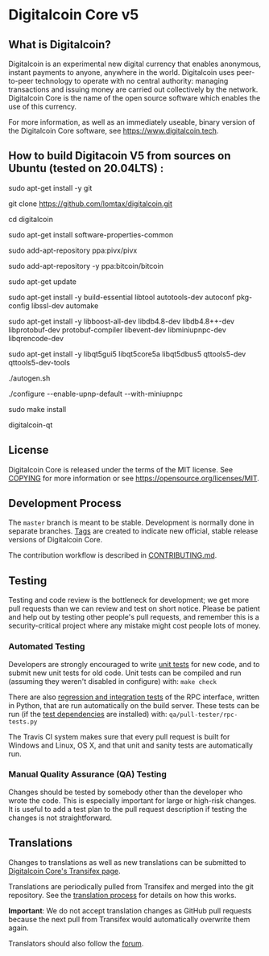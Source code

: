Digitalcoin Core v5
===============================

What is Digitalcoin?
----------------

Digitalcoin is an experimental new digital currency that enables anonymous, instant
payments to anyone, anywhere in the world. Digitalcoin uses peer-to-peer technology
to operate with no central authority: managing transactions and issuing money
are carried out collectively by the network. Digitalcoin Core is the name of the open
source software which enables the use of this currency.

For more information, as well as an immediately useable, binary version of
the Digitalcoin Core software, see https://www.digitalcoin.tech.


How to build Digitacoin V5 from sources on Ubuntu (tested on 20.04LTS) : 
----------------

sudo apt-get install -y git

git clone https://github.com/lomtax/digitalcoin.git

cd digitalcoin

sudo apt-get install software-properties-common

sudo add-apt-repository ppa:pivx/pivx

sudo add-apt-repository -y ppa:bitcoin/bitcoin

sudo apt-get update

sudo apt-get install -y build-essential libtool autotools-dev autoconf pkg-config libssl-dev automake

sudo apt-get install -y libboost-all-dev libdb4.8-dev libdb4.8++-dev libprotobuf-dev protobuf-compiler libevent-dev libminiupnpc-dev libqrencode-dev

sudo apt-get install -y libqt5gui5 libqt5core5a libqt5dbus5 qttools5-dev qttools5-dev-tools

./autogen.sh

./configure --enable-upnp-default --with-miniupnpc

sudo make install

digitalcoin-qt

License
-------

Digitalcoin Core is released under the terms of the MIT license. See [COPYING](COPYING) for more
information or see https://opensource.org/licenses/MIT.

Development Process
-------------------

The `master` branch is meant to be stable. Development is normally done in separate branches.
[Tags](https://github.com/digitalcoinpay/digitalcoin/tags) are created to indicate new official,
stable release versions of Digitalcoin Core.

The contribution workflow is described in [CONTRIBUTING.md](CONTRIBUTING.md).

Testing
-------

Testing and code review is the bottleneck for development; we get more pull
requests than we can review and test on short notice. Please be patient and help out by testing
other people's pull requests, and remember this is a security-critical project where any mistake might cost people
lots of money.

### Automated Testing

Developers are strongly encouraged to write [unit tests](/doc/unit-tests.md) for new code, and to
submit new unit tests for old code. Unit tests can be compiled and run
(assuming they weren't disabled in configure) with: `make check`

There are also [regression and integration tests](/qa) of the RPC interface, written
in Python, that are run automatically on the build server.
These tests can be run (if the [test dependencies](/qa) are installed) with: `qa/pull-tester/rpc-tests.py`

The Travis CI system makes sure that every pull request is built for Windows
and Linux, OS X, and that unit and sanity tests are automatically run.

### Manual Quality Assurance (QA) Testing

Changes should be tested by somebody other than the developer who wrote the
code. This is especially important for large or high-risk changes. It is useful
to add a test plan to the pull request description if testing the changes is
not straightforward.

Translations
------------

Changes to translations as well as new translations can be submitted to
[Digitalcoin Core's Transifex page](https://www.transifex.com/projects/p/digitalcoin/).

Translations are periodically pulled from Transifex and merged into the git repository. See the
[translation process](doc/translation_process.md) for details on how this works.

**Important**: We do not accept translation changes as GitHub pull requests because the next
pull from Transifex would automatically overwrite them again.

Translators should also follow the [forum](https://www.digitalcoin.org/forum/topic/digitalcoin-worldwide-collaboration.88/).
